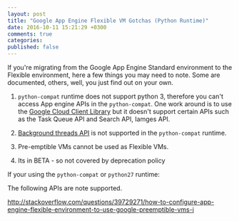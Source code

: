 ```yaml
---
layout: post
title: "Google App Engine Flexible VM Gotchas (Python Runtime)"
date: 2016-10-11 15:21:29 +0300
comments: true
categories: 
published: false
---
```

If you're migrating from the Google App Engine Standard environment to the Flexible environment, here a few things you may need to note. Some are documented, others, well, you just find out on your own.

1. `python-compat` runtime does not support python 3, therefore you can't access App engine APIs in the `python-compat`. One work around is to use the [Google Cloud Client Library](https://github.com/GoogleCloudPlatform/google-cloud-python) but it doesn't support certain APIs such as the Task Queue API and Search API, Iamges API.

2. [Background threads API](https://cloud.google.com/appengine/docs/python/refdocs/google.appengine.api.background_thread.background_thread) is not supported in the `python-compat` runtime.

3. Pre-emptible VMs cannot be used as Flexible VMs.


4. Its in BETA - so not covered by deprecation policy

If your using the `python-compat` or `python27` runtime:

The following APIs are note supported.






http://stackoverflow.com/questions/39729271/how-to-configure-app-engine-flexible-environment-to-use-google-preemptible-vms-i